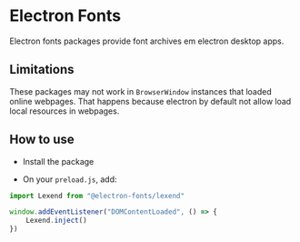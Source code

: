 # Electron Fonts

Electron fonts packages provide font archives em electron desktop apps.

## Limitations

These packages may not work in `BrowserWindow` instances that loaded online webpages. That happens because electron by default not allow load local resources in webpages.

## How to use

* Install the package

* On your `preload.js`, add:

```ts
import Lexend from "@electron-fonts/lexend"

window.addEventListener("DOMContentLoaded", () => {
    Lexend.inject()
})
```
